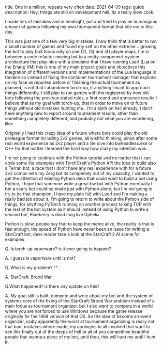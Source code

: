 title: One in a million, repeats very often
date: 2021-04-09
tags: guide 
description: Hey, things are still on development hell, its a really slow cook.

I made lots of mistakes and in hindsight, put and tried to play an humongous amount of games following my own tournament format that bite me to this day.

This was just one of a few very big mistakes, I now think that is better to run a small number of games and found my self on the other extreme... growing the bot to play bo3 focus only on one (2), (3) and (4) player maps. I'm in between a code refactor moving bot to a entity-component-system architecture that play nice with a simulator that I have running Luerl (Lua on the Erlang VM) this is one of my main project goals and objectives this integration of different versions and implementations of the Lua language in tandem so instead of fixing the container tournament manager that explode on my face as reported before or finishing the actual tournament as planned, is not that I abandoned torch-up, if anything I want to approach things differently, I still plan to run games with the registered by now old bots following the previous stated rules, a first round and announce results I believe that as my goal with torch-up, that in order to move on to future things without old mistakes hunting me.. I'm a sloth on hell already, I don't have anything new to report around tournament results, other than something completely different, and probably not what you are wondering, like: 

Originally I had this crazy idea of a future where bots could play the old proleague format including 2v2 games, all wishful thinking, since after some real world experience as 2v2 player and a lite dive into bwheadless.exe or C++ for that matter I learned the hard way how crazy my intention was.

I'm not going to continue with the Python tutorial and no matter that I can code some lite examples with TorchCraft's Python API the idea to build also a Terran bot, a race that I don't have any real experience with for a future 2v2 combo with my Zerg bot its completely out of my capacity, I wanted to get the attention of existing Python devs that could  want to build a bot using Python, I hope that someone write a great bw bot with Python eventually I bet a scary bot could be made just with Python alone, but I'm not going to try to be that champion, I have my plate full with Luerl and I'm making a really bad job about it, I'm going to return to write about the Python side of things, for anything PyTorch running on another process talking TCP with the rest of the bot system as it should instead of using Python to write a second bot, Blueberry is dead long live Ophelia.

Python is slow, people say that to keep the meme alive, the reality is that is fast enough, the speed of Python have never been an issue for writing a StarCraft bot, deer reader take a look at the StarCraft 2 AI scene for examples.

Q. Is torch-up vaporware? is it ever going to happen? 

A. I guess is vaporware until is not?

Q. What is my problem? ^^

A. StarCraft: Brood War.

Q.What happened? is there any update on this?

A. My goal still is built, compete and write about my bot and the system of systems core of the fixing of the StarCraft: Brood War problem instead of a main focus as tournament organizer, but I also want to compete in a world where you are not forced to use Windows because the game release originally for the 1998 version of that OS. So the idea of become an event organizer, sadly apparently the worst at tournament organizing is really not that bad, mistakes where made, my apologies to all involved that want to see this finally out of the deeps of hell or all of you competitive beautiful people that wanna a piece of my bot, until then, this will hunt me until I hunt it.
